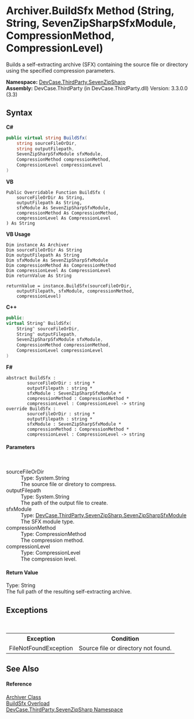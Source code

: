 # Archiver.BuildSfx Method (String, String, SevenZipSharpSfxModule, CompressionMethod, CompressionLevel)
 

Builds a self-extracting archive (SFX) containing the source file or directory using the specified compression parameters.

**Namespace:**&nbsp;<a href="N_DevCase_ThirdParty_SevenZipSharp">DevCase.ThirdParty.SevenZipSharp</a><br />**Assembly:**&nbsp;DevCase.ThirdParty (in DevCase.ThirdParty.dll) Version: 3.3.0.0 (3.3)

## Syntax

**C#**<br />
``` C#
public virtual string BuildSfx(
	string sourceFileOrDir,
	string outputFilepath,
	SevenZipSharpSfxModule sfxModule,
	CompressionMethod compressionMethod,
	CompressionLevel compressionLevel
)
```

**VB**<br />
``` VB
Public Overridable Function BuildSfx ( 
	sourceFileOrDir As String,
	outputFilepath As String,
	sfxModule As SevenZipSharpSfxModule,
	compressionMethod As CompressionMethod,
	compressionLevel As CompressionLevel
) As String
```

**VB Usage**<br />
``` VB Usage
Dim instance As Archiver
Dim sourceFileOrDir As String
Dim outputFilepath As String
Dim sfxModule As SevenZipSharpSfxModule
Dim compressionMethod As CompressionMethod
Dim compressionLevel As CompressionLevel
Dim returnValue As String

returnValue = instance.BuildSfx(sourceFileOrDir, 
	outputFilepath, sfxModule, compressionMethod, 
	compressionLevel)
```

**C++**<br />
``` C++
public:
virtual String^ BuildSfx(
	String^ sourceFileOrDir, 
	String^ outputFilepath, 
	SevenZipSharpSfxModule sfxModule, 
	CompressionMethod compressionMethod, 
	CompressionLevel compressionLevel
)
```

**F#**<br />
``` F#
abstract BuildSfx : 
        sourceFileOrDir : string * 
        outputFilepath : string * 
        sfxModule : SevenZipSharpSfxModule * 
        compressionMethod : CompressionMethod * 
        compressionLevel : CompressionLevel -> string 
override BuildSfx : 
        sourceFileOrDir : string * 
        outputFilepath : string * 
        sfxModule : SevenZipSharpSfxModule * 
        compressionMethod : CompressionMethod * 
        compressionLevel : CompressionLevel -> string 
```


#### Parameters
&nbsp;<dl><dt>sourceFileOrDir</dt><dd>Type: System.String<br />The source file or diretory to compress.</dd><dt>outputFilepath</dt><dd>Type: System.String<br />The path of the output file to create.</dd><dt>sfxModule</dt><dd>Type: <a href="T_DevCase_ThirdParty_SevenZipSharp_SevenZipSharpSfxModule">DevCase.ThirdParty.SevenZipSharp.SevenZipSharpSfxModule</a><br />The SFX module type.</dd><dt>compressionMethod</dt><dd>Type: CompressionMethod<br />The compression method.</dd><dt>compressionLevel</dt><dd>Type: CompressionLevel<br />The compression level.</dd></dl>

#### Return Value
Type: String<br />The full path of the resulting self-extracting archive.

## Exceptions
&nbsp;<table><tr><th>Exception</th><th>Condition</th></tr><tr><td>FileNotFoundException</td><td>Source file or directory not found.</td></tr></table>

## See Also


#### Reference
<a href="T_DevCase_ThirdParty_SevenZipSharp_Archiver">Archiver Class</a><br /><a href="Overload_DevCase_ThirdParty_SevenZipSharp_Archiver_BuildSfx">BuildSfx Overload</a><br /><a href="N_DevCase_ThirdParty_SevenZipSharp">DevCase.ThirdParty.SevenZipSharp Namespace</a><br />